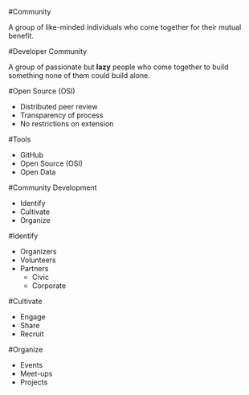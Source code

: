 #Community

A group of like-minded individuals who come together for their mutual benefit.


#Developer Community

A group of passionate but **lazy** people who come together to build something
none of them could build alone.


#Open Source (OSI)

- Distributed peer review
- Transparency of process
- No restrictions on extension


#Tools

- GitHub
- Open Source (OSI)
- Open Data


#Community Development

- Identify
- Cultivate
- Organize


#Identify

- Organizers
- Volunteers
- Partners
  - Civic
  - Corporate


#Cultivate

- Engage
- Share
- Recruit


#Organize

- Events
- Meet-ups
- Projects